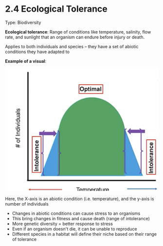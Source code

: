# 2.4 Ecological Tolerance

Type: Biodiversity

**Ecological tolerance**: Range of conditions like temperature, salinity, flow rate, and sunlight that an organism can endure before injury or death.

Applies to both individuals and species – they have a set of abiotic conditions they have adapted to

**Example of a visual**:

![assets/2%204%20Ecological%20Tolerance%205f91386a213e463796a8095d864e66b9/Screen_Shot_2021-05-16_at_1.35.12_PM.png](../.assets/Screen_Shot_2021-05-16_at_1.35.12_PM.png)

Here, the X-axis is an abiotic condition (i.e. temperature), and the y-axis is number of individuals

- Changes in abiotic conditions can cause stress to an organisms
- This bring changes in fitness and cause death (range of intolerance)
- More genetic diversity = better response to stress
- Even if an organism doesn't die, it can be unable to reproduce
- Different species in a habitat will define their niche based on their range of tolerance